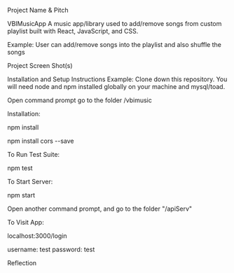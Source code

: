 Project Name & Pitch

VBIMusicApp
A music app/library used to add/remove songs from custom playlist built with React, JavaScript, and CSS.

Example:
User can add/remove songs into the playlist and also shuffle the songs

Project Screen Shot(s)


Installation and Setup Instructions
Example:
Clone down this repository. You will need node and npm installed globally on your machine and mysql/toad.

Open command prompt go to the folder /vbimusic 

Installation:

npm install

npm install cors --save

To Run Test Suite:

npm test

To Start Server:

npm start

Open another command prompt, and go to the folder "/apiServ"



To Visit App:

localhost:3000/login

username: test
password: test

Reflection
